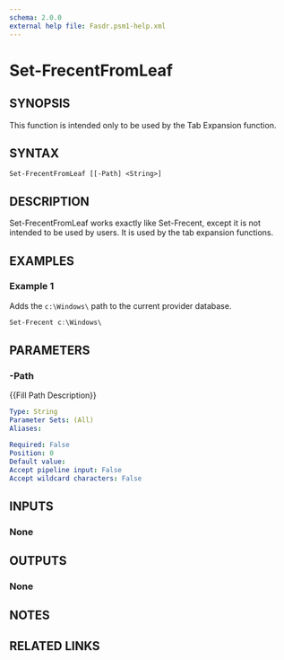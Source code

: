 ```yaml
---
schema: 2.0.0
external help file: Fasdr.psm1-help.xml
---
```


# Set-FrecentFromLeaf
## SYNOPSIS
This function is intended only to be used by the Tab Expansion function.

## SYNTAX

```
Set-FrecentFromLeaf [[-Path] <String>]
```

## DESCRIPTION
Set-FrecentFromLeaf works exactly like Set-Frecent, except it is not intended to be used by users.  It is used by the tab expansion functions.
## EXAMPLES
### Example 1
Adds the `c:\Windows\` path to the current provider database.

```powershell
Set-Frecent c:\Windows\
```

## PARAMETERS

### -Path
{{Fill Path Description}}

```yaml
Type: String
Parameter Sets: (All)
Aliases: 

Required: False
Position: 0
Default value: 
Accept pipeline input: False
Accept wildcard characters: False
```

## INPUTS

### None


## OUTPUTS

### None

## NOTES

## RELATED LINKS

